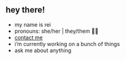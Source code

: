 ## hey there!

- my name is rei
- pronouns: she/her | they/them 🏳️‍⚧️
- [contact me](https://reiii.xyz/contact)
- i’m currently working on a bunch of things
- ask me about anything
